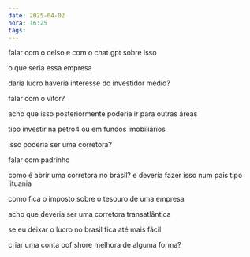 ```yaml
---
date: 2025-04-02
hora: 16:25
tags:
---
```





falar com o celso e com o chat gpt sobre isso 

o que seria essa empresa

daria lucro 
haveria interesse do investidor médio?

falar com o vitor?

acho que isso posteriormente poderia ir para outras áreas

tipo investir na petro4 ou em fundos imobiliários

isso poderia ser uma corretora?

falar com padrinho

como é abrir uma corretora no brasil?
e deveria fazer isso num pais tipo lituania

como fica o imposto sobre o tesouro de uma empresa

acho que deveria ser uma corretora transatlântica

se eu deixar o lucro no brasil fica até mais fácil

criar uma conta oof shore melhora de alguma forma?